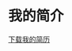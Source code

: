 # 我的简介
<a href="https://github.com/KJoner/me/raw/master/%E8%AE%B8%E5%BA%B7%E9%9D%96java%E5%B7%A5%E7%A8%8B%E5%B8%88%E7%AE%80%E5%8E%86.doc">下载我的简历<a>
